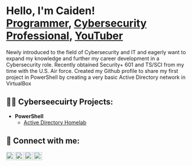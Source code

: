 <h1>Hello, I'm Caiden! <br/><a href="https://github.com/joshmadakor1">Programmer</a>, <a href="https://www.linkedin.com/in/joshmadakor/">Cybersecurity Professional</a>, <a href="https://www.youtube.com/c/joshmadakor">YouTuber</a></h1>

Newly introduced to the field of Cybersecurity and IT and eagerly want to expand my knowledge and further my career development in a Cybersecurity role. Recently obtained Security+ 601 and TS/SCI from my time with the U.S. Air force. Created my Github profile to share my first project in PowerShell by creating a very basic Active Directory network in VirtualBox

<h2>👨‍💻 Cyberseecuirty Projects:</h2>

- <b>PowerShell</b>
  - [Active Directory Homelab](https://github.com/jjj)
 
<h2> 🤳 Connect with me:</h2>

[<img align="left" alt="CaidenBroman | YouTube" width="22px" src="https://cdn.jsdelivr.net/npm/simple-icons@v3/icons/youtube.svg" />][youtube]
[<img align="left" alt="CaidenBroman | Twitter" width="22px" src="https://cdn.jsdelivr.net/npm/simple-icons@v3/icons/twitter.svg" />][twitter]
[<img align="left" alt="CaidenBroman | LinkedIn" width="22px" src="https://cdn.jsdelivr.net/npm/simple-icons@v3/icons/linkedin.svg" />][linkedin]
[<img align="left" alt="CaidenBroman | Instagram" width="22px" src="https://cdn.jsdelivr.net/npm/simple-icons@v3/icons/instagram.svg" />][instagram]

[twitter]: q
[youtube]: q
[instagram]: q
[linkedin]: https://www.linkedin.com/in/caiden-broman/

<!--
**Cbroman20/Cbroman20** is a ✨ _special_ ✨ repository because its `README.md` (this file) appears on your GitHub profile.

Here are some ideas to get you started:

- 🔭 I’m currently working on ...
- 🌱 I’m currently learning ...
- 👯 I’m looking to collaborate on ...
- 🤔 I’m looking for help with ...
- 💬 Ask me about ...
- 📫 How to reach me: ...
- 😄 Pronouns: ...
- ⚡ Fun fact: ...
-->
